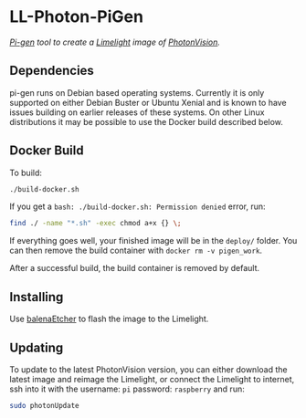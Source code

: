 # LL-Photon-PiGen

_[Pi-gen](https://github.com/gloworm-vision/pi-gen) tool to create a [Limelight](https://limelightvision.io/) image of [PhotonVision](https://github.com/PhotonVision/photonvision)._


## Dependencies

pi-gen runs on Debian based operating systems. Currently it is only supported on
either Debian Buster or Ubuntu Xenial and is known to have issues building on
earlier releases of these systems. On other Linux distributions it may be possible
to use the Docker build described below.

## Docker Build

To build:

```bash
./build-docker.sh
```

If you get a `bash: ./build-docker.sh: Permission denied` error, run:

```bash
find ./ -name "*.sh" -exec chmod a+x {} \;
```

If everything goes well, your finished image will be in the `deploy/` folder.
You can then remove the build container with `docker rm -v pigen_work`.

After a successful build, the build container is removed by default.

## Installing

Use [balenaEtcher](https://www.balena.io/etcher/) to flash the image to the Limelight.

## Updating

To update to the latest PhotonVision version, you can either download the latest image and reimage the Limelight, or connect the Limelight to internet, ssh into it with the username: `pi` password: `raspberry` and run:
```bash
sudo photonUpdate
```
